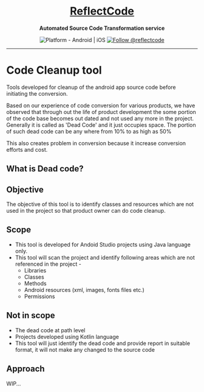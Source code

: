 <h1 align="center">
  <a href="http://www.reflectcode.com">
    ReflectCode
  </a>
</h1>
<p align="center">
  <strong>Automated Source Code Transformation service</strong><br>
</p>

<p align="center">
  <img src="https://img.shields.io/badge/Platform-Android%20%7C%20iOS-green" alt="Platform - Android | iOS" />
 
  <a href="https://twitter.com/intent/follow?screen_name=reflectcode">
    <img src="https://img.shields.io/twitter/follow/reflectcode.svg?label=Follow%20@reflectcode" alt="Follow @reflectcode" />
  </a>
  
</p>

-----

# Code Cleanup tool
Tools developed for cleanup of the android app source code before initiating the conversion.

Based on our experience of code conversion for various products, we have observed that through out the life of product development the some portion of the code base becomes out dated and not used any more in the project. Generally it is called as 'Dead Code' and it just occupies space. The portion of such dead code can be any where from 10% to as high as 50% 

This also creates problem in conversion because it increase conversion efforts and cost. 

## What is Dead code?


## Objective
The objective of this tool is to identify classes and resources which are not used in the project so that product owner can do code cleanup.

## Scope
* This tool is developed for Andoid Studio projects using Java language only.
* This tool will scan the project and identify following areas which are not referenced in the project -
  - Libraries
  - Classes
  - Methods
  - Android resources (xml, images, fonts files etc.)
  - Permissions


## Not in scope
* The dead code at path level
* Projects developed using Kotlin language
* This tool will just identify the dead code and provide report in suitable format, it will not make any changed to the source code

## Approach
WIP...



